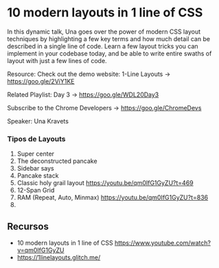 # 10 modern layouts in 1 line of CSS
In this dynamic talk, Una goes over the power of modern CSS layout techniques by highlighting a few key terms and how much detail can be described in a single line of code. Learn a few layout tricks you can implement in your codebase today, and be able to write entire swaths of layout with just a few lines of code.

Resource:
Check out the demo website: 1-Line Layouts → https://goo.gle/2ViY1KE

Related Playlist:
Day 3 → https://goo.gle/WDL20Day3

Subscribe to the Chrome Developers → https://goo.gle/ChromeDevs

Speaker:
Una Kravets


### Tipos de Layouts
1. Super center
2. The deconstructed pancake
3. Sidebar says
4. Pancake stack
5. Classic holy grail layout https://youtu.be/qm0IfG1GyZU?t=469
6. 12-Span Grid
7. RAM (Repeat, Auto, Minmax) https://youtu.be/qm0IfG1GyZU?t=836
8. 


## Recursos
+ 10 modern layouts in 1 line of CSS https://www.youtube.com/watch?v=qm0IfG1GyZU
+ https://1linelayouts.glitch.me/